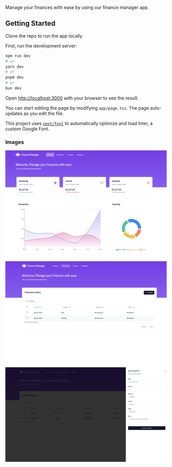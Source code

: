 Manage your finances with ease by using our finance manager app. 

## Getting Started
Clone the repo to run the app locally

First, run the development server:

```bash
npm run dev
# or
yarn dev
# or
pnpm dev
# or
bun dev
```

Open [http://localhost:3000](http://localhost:3000) with your browser to see the result.

You can start editing the page by modifying `app/page.tsx`. The page auto-updates as you edit the file.

This project uses [`next/font`](https://nextjs.org/docs/basic-features/font-optimization) to automatically optimize and load Inter, a custom Google Font.

### Images
![Dashboard page](dashboard.png)
![Transactions page](transactions.png)
![Add Transaction Modal](add-transaction.png)

